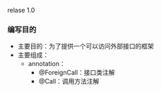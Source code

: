 relase 1.0
### 编写目的
+ 主要目的：为了提供一个可以访问外部接口的框架
+ 主要组成：
   + annotation：
      + @ForeignCall：接口类注解
      + @Call：调用方法注解

